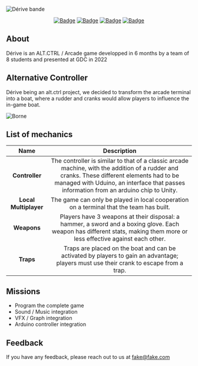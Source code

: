 ![Dérive bande](https://github.com/IssaGandega/Derive-Master/assets/60429644/854e2d48-af48-49db-b6d3-5cf886379f80)


<div align="center">
  
[![Badge](https://img.shields.io/badge/Build_Date-21.03.22-blue)]()
[![Badge](https://img.shields.io/badge/Game_Version-2.0-red)]()
[![Badge](https://img.shields.io/badge/Difficulty-7/10-green)]()
[![Badge](https://img.shields.io/badge/Core_Dynamic-Alternative_Controller-yellow)]()

</div>

## About

Dérive is an ALT.CTRL / Arcade game developped in 6 months by a team of 8 students and presented at GDC in 2022

## Alternative Controller

Dérive being an alt.ctrl project, we decided to transform the arcade terminal into a boat, where a rudder and cranks would allow players to influence the in-game boat.

![Borne](https://github.com/IssaGandega/Derive-Master/assets/60429644/b3829406-7ce9-4029-a7ba-37e966cc7190)

## List of mechanics

| Name             | Description     |
| :--:|:------:|
| **Controller** | The controller is similar to that of a classic arcade machine, with the addition of a rudder and cranks. These different elements had to be managed with Uduino, an interface that passes information from an arduino chip to Unity.|
| **Local Multiplayer** | The game can only be played in local cooperation on a terminal that the team has built.|
| **Weapons** | Players have 3 weapons at their disposal: a hammer, a sword and a boxing glove. Each weapon has different stats, making them more or less effective against each other. | 
| **Traps** | Traps are placed on the boat and can be activated by players to gain an advantage; players must use their crank to escape from a trap. | 

## Missions

- Program the complete game
- Sound / Music integration
- VFX / Graph integration
- Arduino controller integration

## Feedback

If you have any feedback, please reach out to us at fake@fake.com

